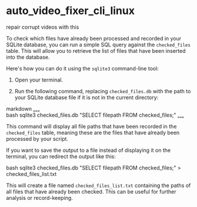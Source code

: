 # auto_video_fixer_cli_linux
repair corrupt videos with this


To check which files have already been processed and recorded in your SQLite database, you can run a simple SQL query against the `checked_files` table. This will allow you to retrieve the list of files that have been inserted into the database.

Here's how you can do it using the `sqlite3` command-line tool:

1. Open your terminal.

2. Run the following command, replacing `checked_files.db` with the path to your SQLite database file if it is not in the current directory:

markdown
„„„   
bash
   sqlite3 checked_files.db "SELECT filepath FROM checked_files;"
„„„   


This command will display all file paths that have been recorded in the `checked_files` table, meaning these are the files that have already been processed by your script.

If you want to save the output to a file instead of displaying it on the terminal, you can redirect the output like this:

bash
sqlite3 checked_files.db "SELECT filepath FROM checked_files;" > checked_files_list.txt


This will create a file named `checked_files_list.txt` containing the paths of all files that have already been checked. This can be useful for further analysis or record-keeping.
